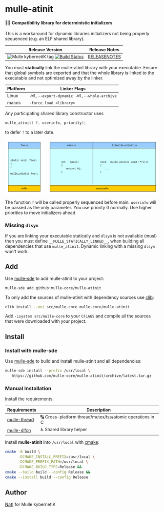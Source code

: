 # mulle-atinit

#### 🤱🏼 Compatibility library for deterministic initializers

This is a workaround for dynamic libraries initializers not being properly
sequenced (e.g. an ELF shared library).


| Release Version                                       | Release Notes
|-------------------------------------------------------|--------------
| ![Mulle kybernetiK tag](https://img.shields.io/github/tag/mulle-core/mulle-atinit.svg?branch=release) [![Build Status](https://github.com/mulle-core/mulle-atinit/workflows/CI/badge.svg?branch=release)](//github.com/mulle-core/mulle-atinit/actions)| [RELEASENOTES](RELEASENOTES.md) |



You must **statically** link the mulle-atinit library with your executable.
Ensure that global symbols are exported and that the whole library is linked
to the executable and not optimized away by the linker.

| Platform | Linker Flags
|----------|--------------------------------------------------
| Linux    | `-Wl,--export-dynamic -Wl,--whole-archive`
| macos    | `-force_load <library>`

Any participating shared library constructor uses

``` c
mulle_atinit( f, userinfo, priority);
```

to defer `f` to a later date.

![mulle-atinit](mulle-atinit.svg)

The function `f` will be called properly sequenced before main. `userinfo` will
be passed as the only parameter. You use priority 0 normally. Use higher
priorities to move initializers ahead.

### Missing `dlsym`

If you are linking your executable statically and `dlsym` is not available
(musl) then you must define `__MULLE_STATICALLY_LINKED__`, when building all
dependencies that use `mulle_atinit`. Dynamic linking with a missing `dlsym`
won't work.






## Add

Use [mulle-sde](//github.com/mulle-sde) to add mulle-atinit to your project:

``` sh
mulle-sde add github:mulle-core/mulle-atinit
```

To only add the sources of mulle-atinit with dependency
sources use [clib](https://github.com/clibs/clib):


``` sh
clib install --out src/mulle-core mulle-core/mulle-atinit
```

Add `-isystem src/mulle-core` to your `CFLAGS` and compile all the sources that were downloaded with your project.


## Install

### Install with mulle-sde

Use [mulle-sde](//github.com/mulle-sde) to build and install mulle-atinit and all dependencies:

``` sh
mulle-sde install --prefix /usr/local \
   https://github.com/mulle-core/mulle-atinit/archive/latest.tar.gz
```

### Manual Installation

Install the requirements:

| Requirements                                 | Description
|----------------------------------------------|-----------------------
| [mulle-thread](https://github.com/mulle-concurrent/mulle-thread)             | 🔠 Cross-platform thread/mutex/tss/atomic operations in C
| [mulle-dlfcn](https://github.com/mulle-core/mulle-dlfcn)             | ♿️ Shared library helper

Install **mulle-atinit** into `/usr/local` with [cmake](https://cmake.org):

``` sh
cmake -B build \
      -DCMAKE_INSTALL_PREFIX=/usr/local \
      -DCMAKE_PREFIX_PATH=/usr/local \
      -DCMAKE_BUILD_TYPE=Release &&
cmake --build build --config Release &&
cmake --install build --config Release
```

## Author

[Nat!](https://mulle-kybernetik.com/weblog) for Mulle kybernetiK


